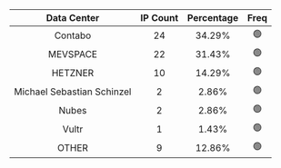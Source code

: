 | Data Center | IP Count | Percentage | Freq |
|:------------:|:--------:|:-----------:|:-----:|
| Contabo | 24 | 34.29% | 🟢 |
| MEVSPACE | 22 | 31.43% | 🟢 |
| HETZNER | 10 | 14.29% | 🟢 |
| Michael Sebastian Schinzel | 2 | 2.86% | 🟢 |
| Nubes | 2 | 2.86% | 🟢 |
| Vultr | 1 | 1.43% | 🟢 |
| OTHER | 9 | 12.86% | 🟢 |